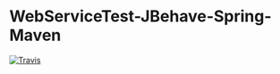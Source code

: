 # WebServiceTest-JBehave-Spring-Maven

[![Travis](https://secure.travis-ci.org/macedoleonardo/WebServiceTest-JBehave-Spring-Maven.png)](http://travis-ci.org/macedoleonardo/WebServiceTest-JBehave-Spring-Maven)
